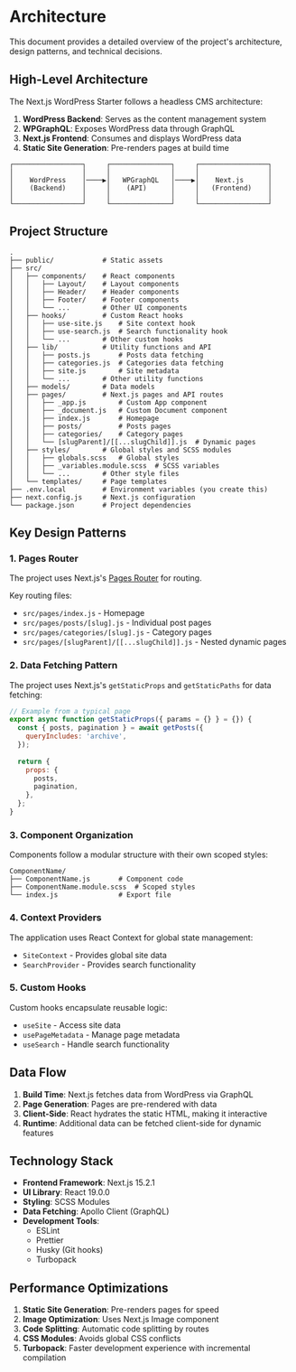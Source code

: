 # Architecture

This document provides a detailed overview of the project's architecture, design patterns, and technical decisions.

## High-Level Architecture

The Next.js WordPress Starter follows a headless CMS architecture:

1. **WordPress Backend**: Serves as the content management system
2. **WPGraphQL**: Exposes WordPress data through GraphQL
3. **Next.js Frontend**: Consumes and displays WordPress data
4. **Static Site Generation**: Pre-renders pages at build time

```
┌─────────────────┐     ┌───────────────┐     ┌─────────────────┐
│                 │     │               │     │                 │
│    WordPress    │────▶│   WPGraphQL   │────▶│    Next.js      │
│    (Backend)    │     │    (API)      │     │   (Frontend)    │
│                 │     │               │     │                 │
└─────────────────┘     └───────────────┘     └─────────────────┘
```

## Project Structure

```
.
├── public/            # Static assets
├── src/
│   ├── components/    # React components
│   │   ├── Layout/    # Layout components
│   │   ├── Header/    # Header components
│   │   ├── Footer/    # Footer components
│   │   └── ...        # Other UI components
│   ├── hooks/         # Custom React hooks
│   │   ├── use-site.js    # Site context hook
│   │   ├── use-search.js  # Search functionality hook
│   │   └── ...        # Other custom hooks
│   ├── lib/           # Utility functions and API
│   │   ├── posts.js       # Posts data fetching
│   │   ├── categories.js  # Categories data fetching
│   │   ├── site.js        # Site metadata
│   │   └── ...        # Other utility functions
│   ├── models/        # Data models
│   ├── pages/         # Next.js pages and API routes
│   │   ├── _app.js        # Custom App component
│   │   ├── _document.js   # Custom Document component
│   │   ├── index.js       # Homepage
│   │   ├── posts/         # Posts pages
│   │   ├── categories/    # Category pages
│   │   └── [slugParent]/[[...slugChild]].js  # Dynamic pages
│   ├── styles/        # Global styles and SCSS modules
│   │   ├── globals.scss   # Global styles
│   │   ├── _variables.module.scss  # SCSS variables
│   │   └── ...        # Other style files
│   └── templates/     # Page templates
├── .env.local         # Environment variables (you create this)
├── next.config.js     # Next.js configuration
└── package.json       # Project dependencies
```

## Key Design Patterns

### 1. Pages Router

The project uses Next.js's [Pages Router](https://nextjs.org/docs/pages/building-your-application/routing) for routing.

Key routing files:
- `src/pages/index.js` - Homepage
- `src/pages/posts/[slug].js` - Individual post pages
- `src/pages/categories/[slug].js` - Category pages
- `src/pages/[slugParent]/[[...slugChild]].js` - Nested dynamic pages

### 2. Data Fetching Pattern

The project uses Next.js's `getStaticProps` and `getStaticPaths` for data fetching:

```javascript
// Example from a typical page
export async function getStaticProps({ params = {} } = {}) {
  const { posts, pagination } = await getPosts({
    queryIncludes: 'archive',
  });
  
  return {
    props: {
      posts,
      pagination,
    },
  };
}
```

### 3. Component Organization

Components follow a modular structure with their own scoped styles:

```
ComponentName/
├── ComponentName.js       # Component code
├── ComponentName.module.scss  # Scoped styles
└── index.js               # Export file
```

### 4. Context Providers

The application uses React Context for global state management:

- `SiteContext` - Provides global site data
- `SearchProvider` - Provides search functionality

### 5. Custom Hooks

Custom hooks encapsulate reusable logic:

- `useSite` - Access site data
- `usePageMetadata` - Manage page metadata
- `useSearch` - Handle search functionality

## Data Flow

1. **Build Time**: Next.js fetches data from WordPress via GraphQL
2. **Page Generation**: Pages are pre-rendered with data
3. **Client-Side**: React hydrates the static HTML, making it interactive
4. **Runtime**: Additional data can be fetched client-side for dynamic features

## Technology Stack

- **Frontend Framework**: Next.js 15.2.1
- **UI Library**: React 19.0.0
- **Styling**: SCSS Modules
- **Data Fetching**: Apollo Client (GraphQL)
- **Development Tools**: 
  - ESLint
  - Prettier
  - Husky (Git hooks)
  - Turbopack

## Performance Optimizations

1. **Static Site Generation**: Pre-renders pages for speed
2. **Image Optimization**: Uses Next.js Image component
3. **Code Splitting**: Automatic code splitting by routes
4. **CSS Modules**: Avoids global CSS conflicts
5. **Turbopack**: Faster development experience with incremental compilation 